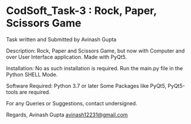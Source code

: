 # CodSoft_Task-3 : Rock, Paper, Scissors Game
Task written and Submitted by Avinash Gupta

Description:
  Rock, Paper and Scissors Game, but now with Computer and over User Interface application. Made with PyQt5.
  

Installation:
  No as such installation is required. Run the main.py file in the Python SHELL Mode.

Software Required:
  Python 3.7 or later
  Some Packages like PyQt5, PyQt5-tools are required.
  

For any Queries or Suggestions, contact undersigned.

Regards,
Avinash Gupta
avinash12231@gmail.com
